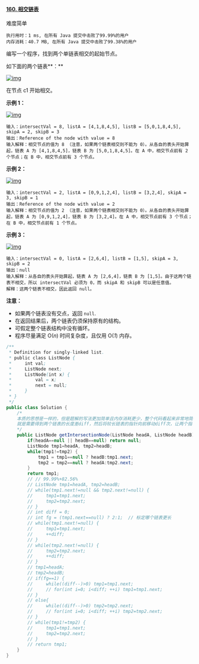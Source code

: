 #### [160. 相交链表](https://leetcode-cn.com/problems/intersection-of-two-linked-lists/)

难度简单

```
执行用时：1 ms, 在所有 Java 提交中击败了99.99%的用户
内存消耗：40.7 MB, 在所有 Java 提交中击败了99.38%的用户
```



编写一个程序，找到两个单链表相交的起始节点。

如下面的两个链表**：**

[![img](https://assets.leetcode-cn.com/aliyun-lc-upload/uploads/2018/12/14/160_statement.png)](https://assets.leetcode-cn.com/aliyun-lc-upload/uploads/2018/12/14/160_statement.png)

在节点 c1 开始相交。

 

**示例 1：**

[![img](https://assets.leetcode-cn.com/aliyun-lc-upload/uploads/2018/12/14/160_example_1.png)](https://assets.leetcode.com/uploads/2018/12/13/160_example_1.png)

```
输入：intersectVal = 8, listA = [4,1,8,4,5], listB = [5,0,1,8,4,5], skipA = 2, skipB = 3
输出：Reference of the node with value = 8
输入解释：相交节点的值为 8 （注意，如果两个链表相交则不能为 0）。从各自的表头开始算起，链表 A 为 [4,1,8,4,5]，链表 B 为 [5,0,1,8,4,5]。在 A 中，相交节点前有 2 个节点；在 B 中，相交节点前有 3 个节点。
```

 

**示例 2：**

[![img](https://assets.leetcode-cn.com/aliyun-lc-upload/uploads/2018/12/14/160_example_2.png)](https://assets.leetcode.com/uploads/2018/12/13/160_example_2.png)

```
输入：intersectVal = 2, listA = [0,9,1,2,4], listB = [3,2,4], skipA = 3, skipB = 1
输出：Reference of the node with value = 2
输入解释：相交节点的值为 2 （注意，如果两个链表相交则不能为 0）。从各自的表头开始算起，链表 A 为 [0,9,1,2,4]，链表 B 为 [3,2,4]。在 A 中，相交节点前有 3 个节点；在 B 中，相交节点前有 1 个节点。
```

 

**示例 3：**

[![img](https://assets.leetcode-cn.com/aliyun-lc-upload/uploads/2018/12/14/160_example_3.png)](https://assets.leetcode.com/uploads/2018/12/13/160_example_3.png)

```
输入：intersectVal = 0, listA = [2,6,4], listB = [1,5], skipA = 3, skipB = 2
输出：null
输入解释：从各自的表头开始算起，链表 A 为 [2,6,4]，链表 B 为 [1,5]。由于这两个链表不相交，所以 intersectVal 必须为 0，而 skipA 和 skipB 可以是任意值。
解释：这两个链表不相交，因此返回 null。
```

 

**注意：**

- 如果两个链表没有交点，返回 `null`.
- 在返回结果后，两个链表仍须保持原有的结构。
- 可假定整个链表结构中没有循环。
- 程序尽量满足 O(*n*) 时间复杂度，且仅用 O(*1*) 内存。



```java
/**
 * Definition for singly-linked list.
 * public class ListNode {
 *     int val;
 *     ListNode next;
 *     ListNode(int x) {
 *         val = x;
 *         next = null;
 *     }
 * }
 */
public class Solution {
    /*
    本质的思想是一样的，但是题解的写法更加简单且内存消耗更少，整个代码看起来非常地简明清晰
    就是需要得到两个链表的长度差diff，然后将较长链表的指针向前移动diff次，让两个指针距尾部相同距离之后同时向前移动
    */
    public ListNode getIntersectionNode(ListNode headA, ListNode headB) {
        if(headA==null || headB==null) return null;
        ListNode tmp1=headA, tmp2=headB;
        while(tmp1!=tmp2) {
            tmp1 = tmp1==null ? headB:tmp1.next;
            tmp2 = tmp2==null ? headA:tmp2.next;
        }
        return tmp1;
        // // 99.99%+82.56%
        // ListNode tmp1=headA, tmp2=headB;
        // while(tmp1.next!=null && tmp2.next!=null) {
        //     tmp1=tmp1.next;
        //     tmp2=tmp2.next;
        // }
        // int diff = 0;
        // int fg = (tmp1.next==null) ? 2:1;  // 标定哪个链表更长
        // while(tmp1.next!=null) {
        //     tmp1=tmp1.next;
        //     ++diff;
        // }
        // while(tmp2.next!=null) {
        //     tmp2=tmp2.next;
        //     ++diff;
        // }
        // tmp1=headA;
        // tmp2=headB;
        // if(fg==1) {
        //     while((diff--)>0) tmp1=tmp1.next;
        //     // for(int i=0; i<diff; ++i) tmp1=tmp1.next;
        // }
        // else{
        //     while((diff--)>0) tmp2=tmp2.next;
        //     // for(int i=0; i<diff; ++i) tmp2=tmp2.next;
        // }
        // while(tmp1!=tmp2) {
        //     tmp1=tmp1.next;
        //     tmp2=tmp2.next;
        // }
        // return tmp1;
    }
}
```

